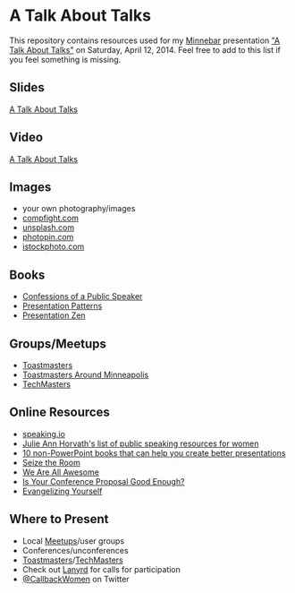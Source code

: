 # A Talk About Talks #

This repository contains resources used for my [Minnebar][19] presentation ["A Talk About Talks"][20] on Saturday, April 12, 2014. Feel free to add to this list if you feel something is missing.

## Slides ##

[A Talk About Talks][1]

## Video ##

[A Talk About Talks][24]

## Images ##

* your own photography/images
* [compfight.com][2]
* [unsplash.com][3]
* [photopin.com][4]
* [istockphoto.com][5]

## Books ##

* [Confessions of a Public Speaker][6]
* [Presentation Patterns][7]
* [Presentation Zen][8]

## Groups/Meetups ##

* [Toastmasters][9]
* [Toastmasters Around Minneapolis][10]
* [TechMasters][11]

## Online Resources ##

* [speaking.io][12]
* [Julie Ann Horvath's list of public speaking resources for women][13]
* [10 non-PowerPoint books that can help you create better presentations][14]
* [Seize the Room][15]
* [We Are All Awesome][16]
* [Is Your Conference Proposal Good Enough?][17]
* [Evangelizing Yourself][18]

## Where to Present ##
* Local [Meetups][21]/user groups
* Conferences/unconferences
* [Toastmasters][9]/[TechMasters][11]
* Check out [Lanyrd][22] for calls for participation
* [@CallbackWomen][23] on Twitter


[1]: http://www.slideshare.net/jennapederson/a-talk-about-talks
[2]: http://compfight.com/
[3]: http://unsplash.com/
[4]: http://photopin.com/
[5]: http://www.istockphoto.com/
[6]: http://www.amazon.com/Confessions-Public-Speaker-English/dp/1449301959/
[7]: http://www.amazon.com/Presentation-Patterns-Techniques-Crafting-Presentations/dp/0321820800
[8]: http://www.amazon.com/Presentation-Zen-Simple-Design-Delivery/dp/0321811984
[9]: http://www.toastmasters.org/
[10]: http://toastmasters.meetup.com/cities/us/mn/minneapolis/
[11]: http://techmasters-tc.com/
[12]: http://speaking.io/
[13]: https://github.com/nrrrdcore/public-speaking/blob/master/resources.md
[14]: http://www.presentationzen.com/presentationzen/2009/12/10-books-to-read-in-2010.html
[15]: http://seizetheroom.com/
[16]: http://weareallaweso.me/
[17]: http://rckbt.me/2014/01/conference-proposals/
[18]: http://www.slideshare.net/whitneyhess/evangelizing-yourself-1184852
[19]: http://minnestar.org/minnebar/
[20]: http://sessions.minnestar.org/
[21]: http://www.meetup.com/
[22]: http://lanyrd.com/calls/
[23]: https://twitter.com/callbackwomen
[24]: https://www.youtube.com/watch?v=4eQ1NSBt7hs
